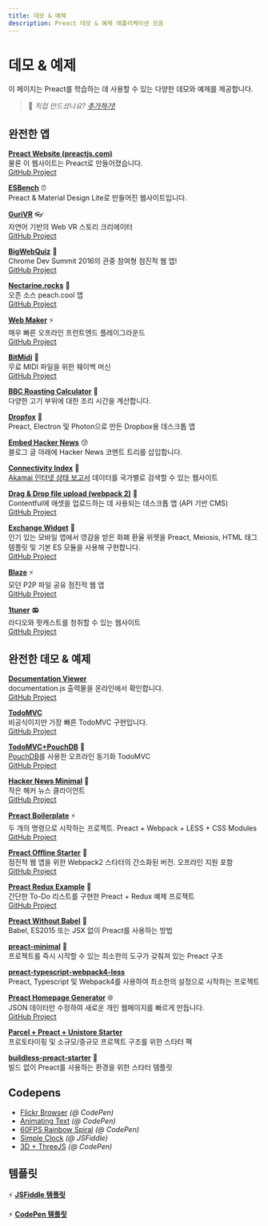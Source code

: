 ```yaml
---
title: 데모 & 예제
description: Preact 데모 & 예제 애플리케이션 모음
---
```


# 데모 & 예제

이 페이지는 Preact를 학습하는 데 사용할 수 있는 다양한 데모와 예제를 제공합니다.

> :information_desk_person: _직접 만드셨나요?
> [추가하기!](https://github.com/preactjs/preact-www/blob/master/content/en/about/demos-examples.md)_

## 완전한 앱

**[Preact Website (preactjs.com)](https://preactjs.com)**<br>
물론 이 웹사이트는 Preact로 만들어졌습니다.<br>
[GitHub Project](https://github.com/preactjs/preact-www)

**[ESBench](http://esbench.com)** :alarm_clock:<br>
Preact & Material Design Lite로 만들어진 웹사이트입니다.

**[GuriVR](https://gurivr.com)** :eyeglasses:<br>
자연어 기반의 Web VR 스토리 크리에이터<br>
[GitHub Project](https://github.com/opennewslabs/guri-vr)

**[BigWebQuiz](https://bigwebquiz.com)** :game_die:<br>
Chrome Dev Summit 2016의 관중 참여형 점진적 웹 앱!<br>
[GitHub Project](https://github.com/jakearchibald/big-web-quiz)

**[Nectarine.rocks](http://nectarine.rocks)** :peach:<br>
오픈 소스 peach.cool 앱<br>
[GitHub Project](https://github.com/developit/nectarine)

**[Web Maker](https://webmaker.app/)** :zap:<br>
매우 빠른 오프라인 프런트엔드 플레이그라운드<br>
[GitHub Project](https://github.com/chinchang/web-maker)

**[BitMidi](https://bitmidi.com/)** :musical_keyboard:<br>
무료 MIDI 파일을 위한 웨이백 머신<br>
[GitHub Project](https://github.com/feross/bitmidi.com)

**[BBC Roasting Calculator](https://www.bbc.com/food/techniques/articles/roast-calculator)** :turkey:<br>
다양한 고기 부위에 대한 조리 시간을 계산합니다.

**[Dropfox](https://github.com/developit/dropfox)** :wolf:<br>
Preact, Electron 및 Photon으로 만든 Dropbox용 데스크톱 앱

**[Embed Hacker News](https://github.com/TXTPEN/hn)** :kissing_closed_eyes:<br>
블로그 글 아래에 Hacker News 코멘트 트리를 삽입합니다.

**[Connectivity Index](https://cindex.co)** :iphone:<br>
[Akamai 인터넷 상태 보고서](https://content.akamai.com/PG7010-Q2-2016-SOTI-Connectivity-Report.html) 데이터를 국가별로 검색할 수 있는 웹사이트

**[Drag & Drop file upload (webpack 2)](https://contentful-labs.github.io/file-upload-example/)** :rocket:<br>
Contentful에 애셋을 업로드하는 데 사용되는 데스크톱 앱 (API 기반 CMS)<br>
[GitHub Project](https://github.com/contentful-labs/file-upload-example)

**[Exchange Widget](https://sgtpep.github.io/exchange-widget/dist/)** :currency_exchange:<br>
인기 있는 모바일 앱에서 영감을 받은 화폐 환율 위젯을 Preact, Meiosis, HTML 태그 템플릿 및 기본 ES 모듈을 사용해 구현합니다.<br>
[GitHub Project](https://github.com/sgtpep/exchange-widget)

**[Blaze](https://blaze.now.sh)** :zap:<br>
모던 P2P 파일 공유 점진적 웹 앱<br>
[GitHub Project](https://github.com/blenderskool/blaze)

**[1tuner](https://1tuner.com)** :radio:<br>
라디오와 팟캐스트를 청취할 수 있는 웹사이트<br>
[GitHub Project](https://github.com/robinbakker/1tuner)

## 완전한 데모 & 예제

**[Documentation Viewer](https://documentation-viewer.firebaseapp.com)**<br>
documentation.js 출력물을 온라인에서 확인합니다.<br>
[GitHub Project](https://github.com/developit/documentation-viewer)

**[TodoMVC](http://developit.github.io/preact-todomvc/)**<br>
비공식이지만 가장 빠른 TodoMVC 구현입니다.<br>
[GitHub Project](https://github.com/developit/preact-todomvc)

**[TodoMVC+PouchDB](http://katopz.github.io/preact-todomvc-pouchdb/)** :floppy_disk:<br>
[PouchDB](https://pouchdb.com/)를 사용한 오프라인 동기화 TodoMVC<br>
[GitHub Project](https://github.com/katopz/preact-todomvc-pouchdb)

**[Hacker News Minimal](https://developit.github.io/hn_minimal/)** :newspaper:<br>
작은 해커 뉴스 클라이언트<br>
[GitHub Project](https://github.com/developit/hn_minimal)

**[Preact Boilerplate](https://preact-boilerplate.surge.sh)** :zap:<br>
두 개의 명령으로 시작하는 프로젝트. Preact + Webpack + LESS + CSS Modules<br>
[GitHub Project](https://github.com/developit/preact-boilerplate)

**[Preact Offline Starter](https://preact-starter.now.sh)** :100:<br>
점진적 웹 앱을 위한 Webpack2 스타터의 간소화된 버전. 오프라인 지원 포함<br>
[GitHub Project](https://github.com/lukeed/preact-starter)

**[Preact Redux Example](https://preact-redux-example.surge.sh)** :repeat:<br>
간단한 To-Do 리스트를 구현한 Preact + Redux 예제 프로젝트<br>
[GitHub Project](https://github.com/developit/preact-redux-example)

**[Preact Without Babel](https://github.com/developit/preact-without-babel)** :horse:<br>
Babel, ES2015 또는 JSX 없이 Preact를 사용하는 방법

**[preact-minimal](https://github.com/aganglada/preact-minimal)** :rocket:<br>
프로젝트를 즉시 시작할 수 있는 최소한의 도구가 갖춰져 있는 Preact 구조

**[preact-typescript-webpack4-less](https://github.com/lexey111/preact-typescript-webpack4-boilerplate)**<br>
Preact, Typescript 및 Webpack4를 사용하여 최소한의 설정으로 시작하는 프로젝트

**[Preact Homepage Generator](https://thomaswood.me/)** :globe_with_meridians:<br>
JSON 데이터만 수정하여 새로운 개인 웹페이지를 빠르게 만듭니다.<br>
[GitHub Project](https://github.com/tomasswood/preact-homepage-generator)

**[Parcel + Preact + Unistore Starter](https://github.com/hwclass/parcel-preact-unistore-starter)**<br>
프로토타이핑 및 소규모/중규모 프로젝트 구조를 위한 스타터 팩

**[buildless-preact-starter](https://github.com/ttntm/buildless-preact-starter)** :rocket:<br>
빌드 없이 Preact를 사용하는 환경을 위한 스타터 템플릿

## Codepens

- [Flickr Browser](http://codepen.io/developit/full/VvMZwK/) _(@ CodePen)_
- [Animating Text](http://codepen.io/developit/full/LpNOdm/) _(@ CodePen)_
- [60FPS Rainbow Spiral](http://codepen.io/developit/full/xGoagz/) _(@ CodePen)_
- [Simple Clock](http://jsfiddle.net/developit/u9m5x0L7/embedded/result,js/) _(@ JSFiddle)_
- [3D + ThreeJS](http://codepen.io/developit/pen/PPMNjd?editors=0010) _(@ CodePen)_

## 템플릿

:zap: **[JSFiddle 템플릿](https://jsfiddle.net/developit/rs6zrh5f/embedded/result/)**

:zap: **[CodePen 템플릿](http://codepen.io/developit/pen/pgaROe?editors=0010)**
